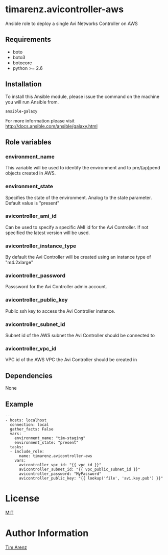 # timarenz.avicontroller-aws
Ansible role to deploy a single Avi Networks Controller on AWS

## Requirements
- boto
- boto3
- botocore
- python >= 2.6

## Installation
To install this Ansible module, please issue the command on the machine you will run Ansible from.

`ansible-galaxy`

For more information please visit http://docs.ansible.com/ansible/galaxy.html

## Role variables

### environment_name
This variable will be used to identify the environment and to pre/(ap)pend objects created in AWS.
### environment_state
Specifies the state of the environment. Analog to the state parameter. Default value is "present"
### avicontroller_ami_id
Can be used to specify a specific AMI id for the Avi Controller. If not specified the latest version will be used.
### avicontroller_instance_type
By default the Avi Controller will be created using an instance type of "m4.2xlarge"
### avicontroller_password
Passsword for the Avi Controller admin account.
### avicontroller_public_key
Public ssh key to access the Avi Controller instance.
### avicontroller_subnet_id
Subnet id of the AWS subnet the Avi Controller should be connected to
### avicontroller_vpc_id
VPC id of the AWS VPC the Avi Controller should be created in

## Dependencies
None 

## Example

    ---
    - hosts: localhost
      connection: local
      gather_facts: False
      vars:
        environment_name: "tim-staging"
        environment_state: "present"
      tasks:
      - include_role:
          name: timarenz.avicontroller-aws
        vars:
          avicontroller_vpc_id: "{{ vpc_id }}"
          avicontroller_subnet_id: "{{ vpc_public_subnet_id }}"
          avicontroller_password: "MyPassword"
          avicontroller_public_key: "{{ lookup('file', 'avi.key.pub') }}"

# License
[MIT](LICENSE)

# Author Information
[Tim Arenz](https://github.com/timarenz)